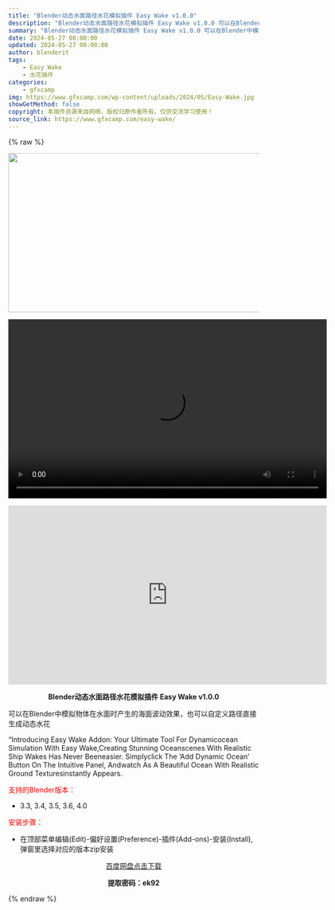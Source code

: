 ```yaml
---
title: "Blender动态水面路径水花模拟插件 Easy Wake v1.0.0"
description: "Blender动态水面路径水花模拟插件 Easy Wake v1.0.0 可以在Blender中模拟物体在水面时产生的海面波动效果，也可以自定义路径直接生成动态水花 “Introducin..."
summary: "Blender动态水面路径水花模拟插件 Easy Wake v1.0.0 可以在Blender中模拟物体在水面时产生的海面波动效果，也可以自定义路径直接生成动态水花 “Introducin..."
date: 2024-05-27 00:00:00
updated: 2024-05-27 00:00:00
author: blenderit
tags: 
    - Easy Wake
    - 水花插件
categories:
    - gfxcamp
img: https://www.gfxcamp.com/wp-content/uploads/2024/05/Easy-Wake.jpg
showGetMethod: false
copyright: 本插件资源来自网络，版权归原作者所有，仅供交流学习使用！
source_link: https://www.gfxcamp.com/easy-wake/
---
```


{% raw %}
<div><p><img decoding="async" class="aligncenter size-full wp-image-121693" src="https://www.gfxcamp.com/wp-content/uploads/2024/05/Easy-Wake.jpg" data-src="https://www.gfxcamp.com/wp-content/uploads/2024/05/Easy-Wake.jpg" alt="" width="640" height="320" data-srcset="https://www.gfxcamp.com/wp-content/uploads/2024/05/Easy-Wake.jpg 640w, https://www.gfxcamp.com/wp-content/uploads/2024/05/Easy-Wake-150x75.jpg 150w" data-sizes="(max-width: 640px) 100vw, 640px"><br>
</p><center><div style="width: 640px;" class="wp-video"><!--[if lt IE 9]><script>document.createElement('video');</script><![endif]-->
<video class="wp-video-shortcode" id="video-121696-1" width="640" height="360" preload="true" controls="controls"><source type="video/mp4" src="http://cloud.video.taobao.com/play/u/null/p/1/e/6/t/1/464679546071.mp4?_=1"></source><a href="http://cloud.video.taobao.com/play/u/null/p/1/e/6/t/1/464679546071.mp4">http://cloud.video.taobao.com/play/u/null/p/1/e/6/t/1/464679546071.mp4</a></video></div></center><p style="text-align: center;"><iframe loading="lazy" src="https://player.youku.com/embed/XNjM5MzY5MDAxNg==" width="640" height="360" frameborder="0" allowfullscreen="allowfullscreen" data-mce-fragment="1"></iframe></p><p style="text-align: center;"><strong>Blender动态水面路径水花模拟插件 Easy Wake v1.0.0</strong></p><p>可以在Blender中模拟物体在水面时产生的海面波动效果，也可以自定义路径直接生成动态水花</p><p>“Introducing Easy Wake Addon: Your Ultimate Tool For Dynamicocean Simulation With Easy Wake,Creating Stunning Oceanscenes With Realistic Ship Wakes Has Never Beeneasier. Simplyclick The ‘Add Dynamic Ocean’ Button On The Intuitive Panel, Andwatch As A Beautiful Ocean With Realistic Ground Texturesinstantly Appears.</p><p style="text-align: left;"><span style="color: #ff0000;">支持的Blender版本：</span></p><ul>
<li style="text-align: left;">3.3, 3.4, 3.5, 3.6, 4.0</li>
</ul><p style="text-align: left;"><span style="color: #ff0000;">安装步骤：</span></p><ul>
<li>在顶部菜单编辑(Edit)-偏好设置(Preference)-插件(Add-ons)-安装(Install),弹窗里选择对应的版本zip安装</li>
</ul><p style="text-align: center;"><a class="maxbutton-3 maxbutton maxbutton-baidu" target="_blank" rel="noopener" href="https://pan.baidu.com/s/1Te-nW_j0m8pn8cFbh1hoDA?pwd=ek92"><span class="mb-text">百度网盘点击下载</span></a></p><p style="text-align: center;"><strong>提取密码：ek92</strong></p></div>
<div style="display: none">gfxcamp</div>
{% endraw %}